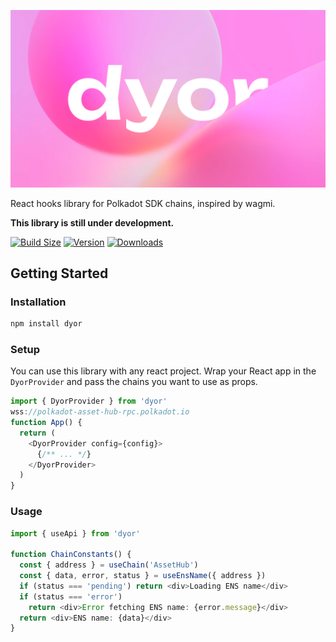 ![DYOR Image](dyor.png)


React hooks library for Polkadot SDK chains, inspired by wagmi.

**This library is still under development.**

<!-- [![Build Status](https://img.shields.io/github/actions/workflow/status/peetzweg/dyor/main.yml?branch=main&style=flat&colorA=000000&colorB=000000)](https://github.com/peetzweg/dyor/actions?query=workflow%3ACI) -->
[![Build Size](https://img.shields.io/bundlephobia/minzip/dyor?label=bundle%20size&style=flat&colorA=000000&colorB=000000)](https://bundlephobia.com/result?p=dyor)
[![Version](https://img.shields.io/npm/v/dyor?style=flat&colorA=000000&colorB=000000)](https://www.npmjs.com/package/dyor)
[![Downloads](https://img.shields.io/npm/dt/dyor.svg?style=flat&colorA=000000&colorB=000000)](https://www.npmjs.com/package/dyor)

## Getting Started

### Installation

```sh
npm install dyor
```

### Setup

You can use this library with any react project. Wrap your React app in the `DyorProvider` and pass the chains you want to use as props.

```ts
import { DyorProvider } from 'dyor'
wss://polkadot-asset-hub-rpc.polkadot.io
function App() {
  return (
    <DyorProvider config={config}>
      {/** ... */}
    </DyorProvider>
  )
}
```

### Usage


```ts
import { useApi } from 'dyor'

function ChainConstants() {
  const { address } = useChain('AssetHub')
  const { data, error, status } = useEnsName({ address })
  if (status === 'pending') return <div>Loading ENS name</div>
  if (status === 'error')
    return <div>Error fetching ENS name: {error.message}</div>
  return <div>ENS name: {data}</div>
}
```
